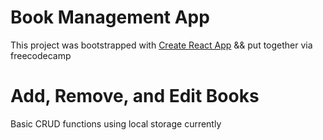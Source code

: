 # Book Management App

This project was bootstrapped with [Create React App](https://github.com/facebook/create-react-app) && put together via freecodecamp

# Add, Remove, and Edit Books 

Basic CRUD functions using local storage currently

